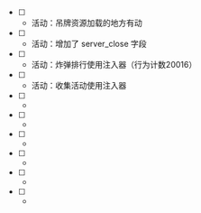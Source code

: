 - [ ] * 活动：吊牌资源加载的地方有动
- [ ] + 活动：增加了 server_close 字段
- [ ] * 活动：炸弹排行使用注入器（行为计数20016）
- [ ] * 活动：收集活动使用注入器
- [ ] -
- [ ] -
- [ ] -
- [ ] -
- [ ] -
- [ ] - 